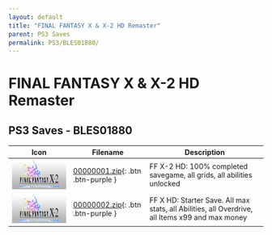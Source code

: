 ```yaml
---
layout: default
title: "FINAL FANTASY X & X-2 HD Remaster"
parent: PS3 Saves
permalink: PS3/BLES01880/
---
```

# FINAL FANTASY X & X-2 HD Remaster

## PS3 Saves - BLES01880

| Icon | Filename | Description |
|------|----------|-------------|
| ![FINAL FANTASY X & X-2 HD Remaster](ICON0.PNG) | [00000001.zip](00000001.zip){: .btn .btn-purple } | FF X-2 HD: 100% completed savegame, all grids, all abilities unlocked |
| ![FINAL FANTASY X & X-2 HD Remaster](ICON0.PNG) | [00000002.zip](00000002.zip){: .btn .btn-purple } | FF X HD: Starter Save. All max stats, all Abilities, all Overdrive, all Items x99 and max money |
